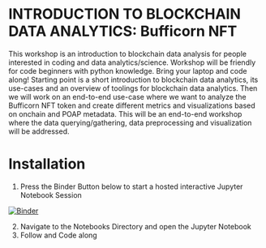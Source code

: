 # INTRODUCTION TO BLOCKCHAIN DATA ANALYTICS: Bufficorn NFT



This workshop is an introduction to blockchain data analysis for people interested in coding and data analytics/science. Workshop will be friendly for code beginners with python knowledge. Bring your laptop and code along! Starting point is a short introduction to blockchain data analytics, its use-cases and an overview of toolings for blockchain data analytics. Then we will work on an end-to-end use-case where we want to analyze the Bufficorn NFT token and create different metrics and visualizations based on onchain and POAP metadata. This will be an end-to-end workshop where the data querying/gathering, data preprocessing and visualization will be addressed.

# Installation

1. Press the Binder Button below to start a hosted interactive Jupyter Notebook Session

[![Binder](https://mybinder.org/badge_logo.svg)](https://mybinder.org/v2/gh/CaronSch/ethdenver-bufficornanalytics.git/HEAD)

2. Navigate to the Notebooks Directory and open the Jupyter Notebook
3. Follow and Code along
